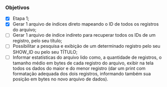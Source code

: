 ### Objetivos
- [x] Etapa 1;
- [x] Gerar 1 arquivo de índices direto mapeando o ID de todos os registros do arquivo;
- [ ] Gerar 1 arquivo de índice indireto para recuperar todos os IDs de um registro, pelo seu título;
- [ ] Possibilitar a pesquisa e exibição de um determinado registro pelo seu SHOW_ID ou pelo seu TÍTULO;
- [ ] Informar estatísticas do arquivo lido como, a quantidade de registros, o tamanho médio em
 bytes de cada registro do arquivo, exibir na tela todos os dados do maior e do menor registro
 (dar um print com formatação adequada dos dois registros, informando também sua posição
 em bytes no novo arquivo de dados).
